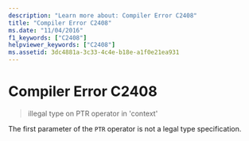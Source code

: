 ```yaml
---
description: "Learn more about: Compiler Error C2408"
title: "Compiler Error C2408"
ms.date: "11/04/2016"
f1_keywords: ["C2408"]
helpviewer_keywords: ["C2408"]
ms.assetid: 3dc4881a-3c33-4c4e-b18e-a1f0e21ea931
---
```

# Compiler Error C2408

> illegal type on PTR operator in 'context'

The first parameter of the `PTR` operator is not a legal type specification.
